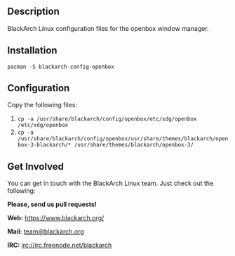 ## Description

BlackArch Linux configuration files for the openbox window manager.

## Installation

`pacman -S blackarch-config-openbox`

## Configuration

Copy the following files:

1. `cp -a /usr/share/blackarch/config/openbox/etc/xdg/openbox /etc/xdg/openbox`
2. `cp -a /usr/share/blackarch/config/openbox/usr/share/themes/blackarch/openbox-3-blackarch/* /usr/share/themes/blackarch/openbox-3/`

## Get Involved

You can get in touch with the BlackArch Linux team. Just check out the following:

**Please, send us pull requests!**

**Web:** https://www.blackarch.org/

**Mail:** team@blackarch.org

**IRC:** [irc://irc.freenode.net/blackarch](irc://irc.freenode.net/blackarch)
